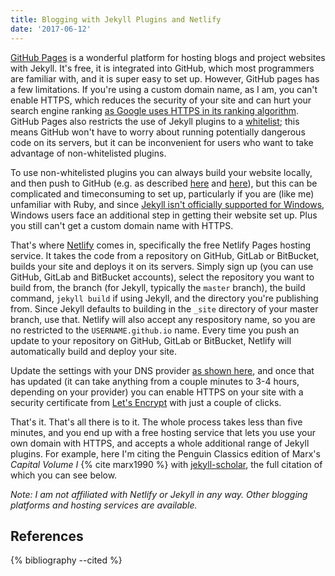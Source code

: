 ```yaml
---
title: Blogging with Jekyll Plugins and Netlify
date: '2017-06-12'
---
```


[GitHub Pages](https://pages.github.com/) is a wonderful platform for hosting blogs and project websites with Jekyll. It's free, it is integrated into GitHub, which most programmers are familiar with, and it is super easy to set up. However, GitHub pages has a few limitations. If you're using a custom domain name, as I am, you can't enable HTTPS, which reduces the security of your site and can hurt your search engine ranking [as Google uses HTTPS in its ranking algorithm](https://webmasters.googleblog.com/2014/08/https-as-ranking-signal.html). GitHub Pages also restricts the use of Jekyll plugins to a [whitelist](https://pages.github.com/versions/); this means GitHub won't have to worry about running potentially dangerous code on its servers, but it can be inconvenient for users who want to take advantage of non-whitelisted plugins.

To use non-whitelisted plugins you can always build your website locally, and then push to GitHub (e.g. as described [here](https://www.sitepoint.com/jekyll-plugins-github/) and [here](http://davidensinger.com/2013/07/automating-jekyll-deployment-to-github-pages-with-rake/)), but this can be complicated and timeconsuming to set up, particularly if you are (like me) unfamiliar with Ruby, and since [Jekyll isn't officially supported for Windows](https://jekyllrb.com/docs/windows/), Windows users face an additional step in getting their website set up. Plus you still can't get a custom domain name with HTTPS.

That's where [Netlify](https://www.netlify.com/) comes in, specifically the free Netlify Pages hosting service. It takes the code from a repository on GitHub, GitLab or BitBucket, builds your site and deploys it on its servers. Simply sign up (you can use GitHub, GitLab and BitBucket accounts), select the repository you want to build from, the branch (for Jekyll, typically the `master` branch), the build command, `jekyll build` if using Jekyll, and the directory you're publishing from. Since Jekyll defaults to building in the `_site` directory of your master branch, use that. Netlify will also accept any respository name, so you are no restricted to the `USERNAME.github.io` name. Every time you push an update to your repository on GitHub, GitLab or BitBucket, Netlify will automatically build and deploy your site.

Update the settings with your DNS provider [as shown here](https://www.netlify.com/docs/custom-domains/#dns-configuration), and once that has updated (it can take anything from a couple minutes to 3-4 hours, depending on your provider) you can enable HTTPS on your site with a security certificate from [Let's Encrypt](https://letsencrypt.org/) with just a couple of clicks.

That's it. That's all there is to it. The whole process takes less than five minutes, and you end up with a free hosting service that lets you use your own domain with HTTPS, and accepts a whole additional range of Jekyll plugins. For example, here I'm citing the Penguin Classics edition of Marx's _Capital Volume I_ {% cite marx1990 %} with [jekyll-scholar](https://github.com/inukshuk/jekyll-scholar), the full citation of which you can see below.

_Note: I am not affiliated with Netlify or Jekyll in any way. Other blogging platforms and hosting services are available._

## References

{% bibliography --cited %}
